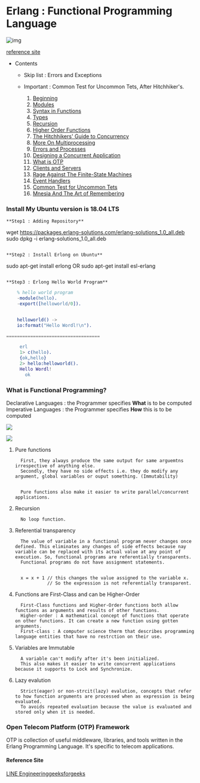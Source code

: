 Erlang : Functional Programming Language
========================================

![img](https://learnyousomeerlang.com/static/img/erlang.png)

[reference site](https://learnyousomeerlang.com/content)

-	Contents

	-	Skip list : Errors and Exceptions
	-	Important : Common Test for Uncommon Tets, After Hitchhiker's.

		1.	[Beginning]()
		2.	[Modules]()
		3.	[Syntax in Functions]()
		4.	[Types]()
		5.	[Recursion]()
		6.	[Higher Order Functions]()
		7.	[The Hitchhikers' Guide to Concurrency]()
		8.	[More On Multiprocessing]()
		9.	[Errors and Processes]()
		10.	[Designing a Concurrent Application]()
		11.	[What is OTP]()
		12.	[Clients and Servers]()
		13.	[Rage Against The Finite-State Machines]()
		14.	[Event Handlers]()
		15.	[Common Test for Uncommon Tets]()
		16.	[Mnesia And The Art of Remembering]()

### Install My Ubuntu version is 18.04 LTS

```
**Step1 : Adding Repository**

```

wget https://packages.erlang-solutions.com/erlang-solutions_1.0_all.deb sudo dpkg -i erlang-solutions_1.0_all.deb

```

**Step2 : Install Erlong on Ubuntu**

```

sudo apt-get install erlong OR sudo apt-get install esl-erlang

```

**Step3 : Erlong Hello World Program**
```

```erlang
    % hello world program
  	-module(hello).
  	-export([helloworld/0]).


  	helloworld() ->
  	io:format("Hello Wordl!\n").

===================================

  	 erl
  	 1> c(hello).
  	 {ok,hello}
  	 2> hello:helloworld().
  	 Hello Wordl!
	   ok

```

### What is Functional Programming?

Declarative Languages : the Programmer specifies **What** is to be computed Imperative Languages : the Programmer specifies **How** this is to be computed

![](https://csdl-images.computer.org/mags/it/2011/05/figures/mit20110500301.gif)

![](https://i.imgur.com/fQUJjqf.png)

1.	Pure functions

	```
	  First, they always produce the same output for same arguemtns irrespective of anything else.
	  Secondly, they have no side effects i.e. they do modify any argument, global variables or ouput something. (Immutability)


	  Pure functions also make it easier to write parallel/concurrent applications.
	```

2.	Recursion

	```
	  No loop function.
	```

3.	Referential transparency

	```
	  The value of variable in a functional program never changes once defined. This eliminates any changes of side effects because nay variable can be replaced with its actual value at any point of execution. So, functional programs are referentially transparents.
	  Functional programs do not have assignment statements.


	  x = x + 1 // this changes the value assigned to the variable x.
	            // So the expression is not referentially transparent.
	```

4.	Functions are First-Class and can be Higher-Order

	```
	  First-Class functions and Higher-Order functions both allow functions as arguments and results of other functions.
	  Higher-order : A mathematical concept of functions that operate on other functions. It can create a new function using gotten arguments.
	  First-class : A computer science therm that describes programming language entities that have no restrction on their use.
	```

5.	Variables are Immutable

	```
	  A variable can't modify after it's been initialized.
	  This also makes it easier to write concurrent applications because it supports to Lock and Synchronize.
	```

6.	Lazy evalution

	```
	  Strict(eager) or non-strcit(lazy) evalution, concepts that refer to how function arguments are processed when as expression is being evaluated.
	  To avoids repeated evaluation because the value is evaluated and stored only when it is needed.
	```

### Open Telecom Platform (OTP) Framework

OTP is collection of useful middleware, libraries, and tools written in the Erlang Programming Language. It's specific to telecom applications.

#### **Reference Site**

[LINE Engineering](https://engineering.linecorp.com/ko/blog/functional-programing-language-and-line-game-cloud/)[geeksforgeeks](https://www.geeksforgeeks.org/functional-programming-paradigm/)
